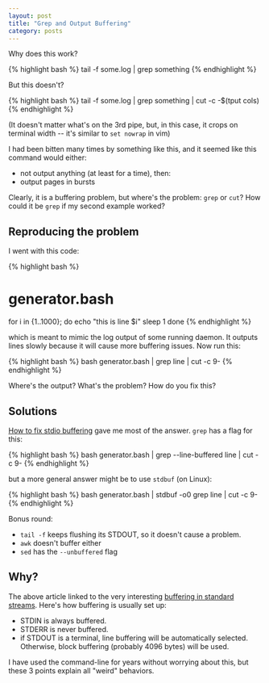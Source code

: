 ```yaml
---
layout: post
title: "Grep and Output Buffering"
category: posts
---
```


Why does this work?

{% highlight bash %}
tail -f some.log | grep something
{% endhighlight %}

But this doesn't?

{% highlight bash %}
tail -f some.log | grep something | cut -c -$(tput cols)
{% endhighlight %}

(It doesn't matter what's on the 3rd pipe, but, in this case, it crops on terminal
width -- it's similar to `set nowrap` in vim)

I had been bitten many times by something like this, and it seemed like this
command would either:

- not output anything (at least for a time), then:
- output pages in bursts

Clearly, it is a buffering problem, but where's the problem: `grep` or `cut`?
How could it be `grep` if my second example worked?

## Reproducing the problem

I went with this code:

{% highlight bash %}
# generator.bash
for i in {1..1000}; do
  echo "this is line $i"
  sleep 1
done
{% endhighlight %}

which is meant to mimic the log output of some running daemon. It outputs lines
slowly because it will cause more buffering issues. Now run this:

{% highlight bash %}
bash generator.bash | grep line | cut -c 9-
{% endhighlight %}

Where's the output? What's the problem? How do you fix this?

## Solutions

[How to fix stdio buffering](http://www.perkin.org.uk/posts/how-to-fix-stdio-buffering.html) gave me most of the answer. `grep` has
a flag for this:

{% highlight bash %}
bash generator.bash | grep --line-buffered line | cut -c 9-
{% endhighlight %}

but a more general answer might be to use `stdbuf` (on Linux):

{% highlight bash %}
bash generator.bash | stdbuf -o0 grep line | cut -c 9-
{% endhighlight %}

Bonus round:

* `tail -f` keeps flushing its STDOUT, so it doesn't cause a problem.
* `awk` doesn't buffer either
* `sed` has the `--unbuffered` flag

## Why?

The above article linked to the very interesting [buffering in standard streams](http://www.pixelbeat.org/programming/stdio_buffering/).
Here's how buffering is usually set up:

* STDIN is always buffered.
* STDERR is never buffered.
* if STDOUT is a terminal, line buffering will be automatically selected. Otherwise, block buffering (probably 4096 bytes) will be used.

I have used the command-line for years without worrying about this, but these 3
points explain all "weird" behaviors.

